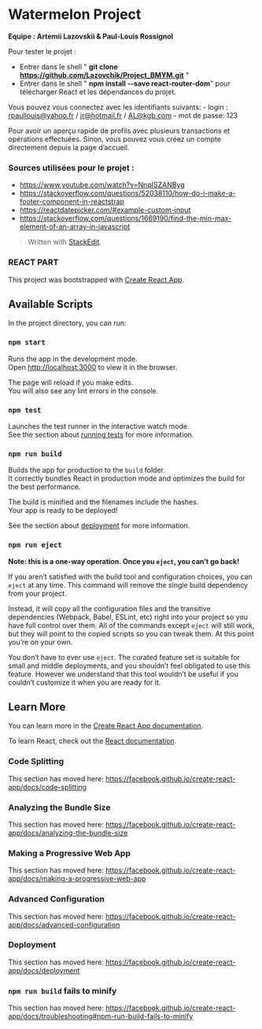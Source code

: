 # Watermelon Project
**Equipe : Artemii Lazovskii & Paul-Louis Rossignol**

Pour tester le projet  :
- Entrer dans le shell " **git clone https://github.com/Lazovchik/Project_BMYM.git**  "
- Entrer dans le shell " **npm install --save react-router-dom**" pour télécharger React et les dépendances du projet.

 Vous pouvez vous connectez avec les identifiants suivants:
	 -  login :  rpaullouis@yahoo.fr / jr@hotmail.fr / AL@kgb.com
	 - mot de passe: 123

Pour avoir un aperçu rapide de profils avec plusieurs transactions et opérations effectuées.
Sinon, vous pouvez vous créez un compte directement depuis la page d’accueil.

### Sources utilisées pour le projet : 
-  https://www.youtube.com/watch?v=NnpISZANByg
- https://stackoverflow.com/questions/52038110/how-do-i-make-a-footer-component-in-reactstrap
- https://reactdatepicker.com/#example-custom-input
- https://stackoverflow.com/questions/1669190/find-the-min-max-element-of-an-array-in-javascript

> Written with [StackEdit](https://stackedit.io/).


### REACT PART
This project was bootstrapped with [Create React App](https://github.com/facebook/create-react-app).

## Available Scripts

In the project directory, you can run:

### `npm start`

Runs the app in the development mode.<br />
Open [http://localhost:3000](http://localhost:3000) to view it in the browser.

The page will reload if you make edits.<br />
You will also see any lint errors in the console.

### `npm test`

Launches the test runner in the interactive watch mode.<br />
See the section about [running tests](https://facebook.github.io/create-react-app/docs/running-tests) for more information.

### `npm run build`

Builds the app for production to the `build` folder.<br />
It correctly bundles React in production mode and optimizes the build for the best performance.

The build is minified and the filenames include the hashes.<br />
Your app is ready to be deployed!

See the section about [deployment](https://facebook.github.io/create-react-app/docs/deployment) for more information.

### `npm run eject`

**Note: this is a one-way operation. Once you `eject`, you can’t go back!**

If you aren’t satisfied with the build tool and configuration choices, you can `eject` at any time. This command will remove the single build dependency from your project.

Instead, it will copy all the configuration files and the transitive dependencies (Webpack, Babel, ESLint, etc) right into your project so you have full control over them. All of the commands except `eject` will still work, but they will point to the copied scripts so you can tweak them. At this point you’re on your own.

You don’t have to ever use `eject`. The curated feature set is suitable for small and middle deployments, and you shouldn’t feel obligated to use this feature. However we understand that this tool wouldn’t be useful if you couldn’t customize it when you are ready for it.

## Learn More

You can learn more in the [Create React App documentation](https://facebook.github.io/create-react-app/docs/getting-started).

To learn React, check out the [React documentation](https://reactjs.org/).

### Code Splitting

This section has moved here: https://facebook.github.io/create-react-app/docs/code-splitting

### Analyzing the Bundle Size

This section has moved here: https://facebook.github.io/create-react-app/docs/analyzing-the-bundle-size

### Making a Progressive Web App

This section has moved here: https://facebook.github.io/create-react-app/docs/making-a-progressive-web-app

### Advanced Configuration

This section has moved here: https://facebook.github.io/create-react-app/docs/advanced-configuration

### Deployment

This section has moved here: https://facebook.github.io/create-react-app/docs/deployment

### `npm run build` fails to minify

This section has moved here: https://facebook.github.io/create-react-app/docs/troubleshooting#npm-run-build-fails-to-minify

